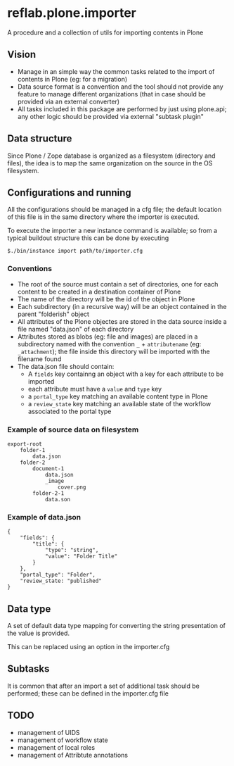 # reflab.plone.importer
A procedure and a collection of utils for importing contents in Plone

## Vision

- Manage in an simple way the common tasks related to the import of contents in Plone (eg: for a migration)
- Data source format is a convention and the tool should not provide any feature to manage different organizations (that in case should be provided via an external converter)
- All tasks included in this package are performed by just using plone.api; any other logic should be provided via external "subtask plugin"

## Data structure
Since Plone / Zope database is organized as a filesystem (directory and files), the idea is to map the same organization on the source in the OS filesystem.

## Configurations and running
All the configurations should be managed in a cfg file; the default location of this file is in the same directory where the importer is executed.

To execute the importer a new instance command is available; so from a typical buildout structure this can be done by executing

```
$./bin/instance import path/to/importer.cfg
```

### Conventions
- The root of the source must contain a set of directories, one for each content to be created in a destination container of Plone
- The name of the directory will be the id of the object in Plone
- Each subdirectory (in a recursive way) will be an object contained in the parent "folderish" object
- All attributes of the Plone objectes are stored in the data source inside a file named "data.json" of each directory
- Attributes stored as blobs (eg: file and images) are placed in a subdirectory named with the convention `_` + `attributename` (eg: `_attachment`); the file inside this directory will be imported with the filename found
- The data.json file should contain:
    - A `fields` key containng an object with a key for each attribute to be imported
    - each attribute must have a `value` and `type` key
    - a `portal_type` key matching an available content type in Plone
    - a `review_state` key matching an available state of the workflow associated to the portal type

### Example of source data on filesystem

```
export-root
    folder-1
        data.json
    folder-2
        document-1
            data.json
            _image
                cover.png
        folder-2-1
            data.son
```

### Example of data.json
```
{
    "fields": {
        "title": {
            "type": "string",
            "value": "Folder Title"
        }
    },
    "portal_type": "Folder",
    "review_state: "published"
}
```

## Data type
A set of default data type mapping for converting the string presentation of the value is provided.

This can be replaced using an option in the importer.cfg 

## Subtasks
It is common that after an import a set of additional task should be performed; these can be defined in the importer.cfg file


## TODO
- management of UIDS
- management of workflow state
- management of local roles
- management of Attribtute annotations



